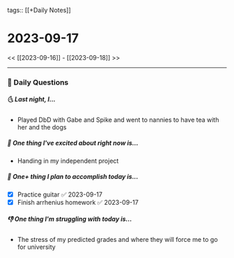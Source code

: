 tags:: [[+Daily Notes]]

# 2023-09-17

<< [[2023-09-16]] - [[2023-09-18]] >>

---
### 📅 Daily Questions
##### 🌜 Last night, I...
- Played DbD with Gabe and Spike and went to nannies to have tea with her and the dogs

##### 🙌 One thing I've excited about right now is...
-  Handing in my independent project

##### 🚀 One+ thing I plan to accomplish today is...
- [x] Practice guitar ✅ 2023-09-17
- [x] Finish arrhenius homework ✅ 2023-09-17

##### 👎 One thing I'm struggling with today is...
- The stress of my predicted grades and where they will force me to go for university